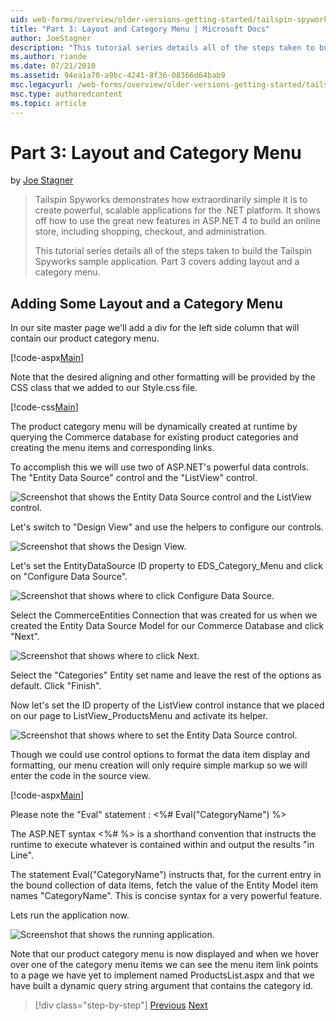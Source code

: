 ```yaml
---
uid: web-forms/overview/older-versions-getting-started/tailspin-spyworks/tailspin-spyworks-part-3
title: "Part 3: Layout and Category Menu | Microsoft Docs"
author: JoeStagner
description: "This tutorial series details all of the steps taken to build the Tailspin Spyworks sample application. Part 3 covers adding layout and a category menu."
ms.author: riande
ms.date: 07/21/2010
ms.assetid: 94ea1a70-a9bc-4241-8f36-08366d64bab9
msc.legacyurl: /web-forms/overview/older-versions-getting-started/tailspin-spyworks/tailspin-spyworks-part-3
msc.type: authoredcontent
ms.topic: article
---
```

# Part 3: Layout and Category Menu

by [Joe Stagner](https://github.com/JoeStagner)

> Tailspin Spyworks demonstrates how extraordinarily simple it is to create powerful, scalable applications for the .NET platform. It shows off how to use the great new features in ASP.NET 4 to build an online store, including shopping, checkout, and administration.
> 
> This tutorial series details all of the steps taken to build the Tailspin Spyworks sample application. Part 3 covers adding layout and a category menu.

## <a id="_Toc260221669"></a>  Adding Some Layout and a Category Menu

In our site master page we'll add a div for the left side column that will contain our product category menu.

[!code-aspx[Main](tailspin-spyworks-part-3/samples/sample1.aspx)]

Note that the desired aligning and other formatting will be provided by the CSS class that we added to our Style.css file.

[!code-css[Main](tailspin-spyworks-part-3/samples/sample2.css)]

The product category menu will be dynamically created at runtime by querying the Commerce database for existing product categories and creating the menu items and corresponding links.

To accomplish this we will use two of ASP.NET's powerful data controls. The "Entity Data Source" control and the "ListView" control.

![Screenshot that shows the Entity Data Source control and the ListView control.](tailspin-spyworks-part-3/_static/image1.jpg)

Let's switch to "Design View" and use the helpers to configure our controls.

![Screenshot that shows the Design View.](tailspin-spyworks-part-3/_static/image2.jpg)

Let's set the EntityDataSource ID property to EDS\_Category\_Menu and click on "Configure Data Source".

![Screenshot that shows where to click Configure Data Source.](tailspin-spyworks-part-3/_static/image3.jpg)

Select the CommerceEntities Connection that was created for us when we created the Entity Data Source Model for our Commerce Database and click "Next".

![Screenshot that shows where to click Next.](tailspin-spyworks-part-3/_static/image4.jpg)

Select the "Categories" Entity set name and leave the rest of the options as default. Click "Finish".

Now let's set the ID property of the ListView control instance that we placed on our page to ListView\_ProductsMenu and activate its helper.

![Screenshot that shows where to set the Entity Data Source control.](tailspin-spyworks-part-3/_static/image5.jpg)

Though we could use control options to format the data item display and formatting, our menu creation will only require simple markup so we will enter the code in the source view.

[!code-aspx[Main](tailspin-spyworks-part-3/samples/sample3.aspx)]

Please note the "Eval" statement : &lt;%# Eval("CategoryName") %&gt;

The ASP.NET syntax &lt;%# %&gt; is a shorthand convention that instructs the runtime to execute whatever is contained within and output the results "in Line".

The statement Eval("CategoryName") instructs that, for the current entry in the bound collection of data items, fetch the value of the Entity Model item names "CategoryName". This is concise syntax for a very powerful feature.

Lets run the application now.

![Screenshot that shows the running application.](tailspin-spyworks-part-3/_static/image6.jpg)

Note that our product category menu is now displayed and when we hover over one of the category menu items we can see the menu item link points to a page we have yet to implement named ProductsList.aspx and that we have built a dynamic query string argument that contains the category id.

> [!div class="step-by-step"]
> [Previous](tailspin-spyworks-part-2.md)
> [Next](tailspin-spyworks-part-4.md)
